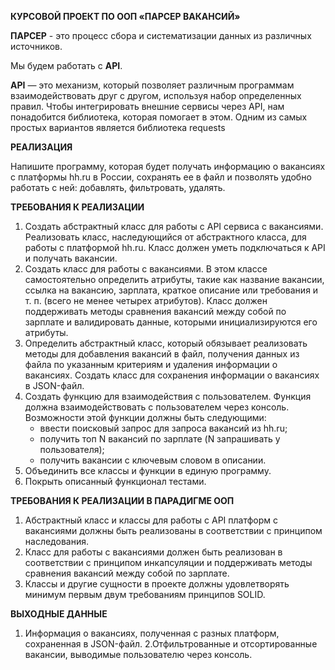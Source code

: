 **КУРСОВОЙ ПРОЕКТ ПО ООП «ПАРСЕР ВАКАНСИЙ»**

**ПАРСЕР** - это процесс сбора и систематизации данных из различных источников.

Mы будем работать с **API**.

**API** — это механизм, который позволяет различным программам взаимодействовать друг с другом, используя набор определенных правил.
Чтобы интегрировать внешние сервисы через API, нам понадобится библиотека, которая помогает в этом. Одним из самых простых вариантов является библиотека 
requests

**РЕАЛИЗАЦИЯ**

Напишите программу, которая будет получать информацию о вакансиях с платформы hh.ru в России, сохранять ее в файл и позволять удобно работать с ней: добавлять, фильтровать, удалять.

**ТРЕБОВАНИЯ К РЕАЛИЗАЦИИ**

1. Создать абстрактный класс для работы с API сервиса с вакансиями. Реализовать класс, наследующийся от абстрактного класса, для работы с платформой hh.ru. Класс должен уметь подключаться к API и получать вакансии.
2. Создать класс для работы с вакансиями. В этом классе самостоятельно определить атрибуты, такие как название вакансии, ссылка на вакансию, зарплата, краткое описание или требования и т. п. (всего не менее четырех атрибутов). Класс должен поддерживать методы сравнения вакансий между собой по зарплате и валидировать данные, которыми инициализируются его атрибуты.
3. Определить абстрактный класс, который обязывает реализовать методы для добавления вакансий в файл, получения данных из файла по указанным критериям и удаления информации о вакансиях. Создать класс для сохранения информации о вакансиях в JSON-файл. 
4. Создать функцию для взаимодействия с пользователем. Функция должна взаимодействовать с пользователем через консоль. Возможности этой функции должны быть следующими:
     - ввести поисковый запрос для запроса вакансий из hh.ru;
     - получить топ N вакансий по зарплате (N запрашивать у пользователя);
     - получить вакансии с ключевым словом в описании.
5. Объединить все классы и функции в единую программу.
6. Покрыть описанный функционал тестами.
   
**ТРЕБОВАНИЯ К РЕАЛИЗАЦИИ В ПАРАДИГМЕ ООП**

1. Абстрактный класс и классы для работы с API платформ с вакансиями должны быть реализованы в соответствии с принципом наследования.
2. Класс для работы с вакансиями должен быть реализован в соответствии с принципом инкапсуляции и поддерживать методы сравнения вакансий между собой по зарплате.
3. Классы и другие сущности в проекте должны удовлетворять минимум первым двум требованиям принципов SOLID.
   
**ВЫХОДНЫЕ ДАННЫЕ**

1. Информация о вакансиях, полученная с разных платформ, сохраненная в JSON-файл.
2.Отфильтрованные и отсортированные вакансии, выводимые пользователю через консоль.
